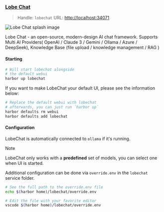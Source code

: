 ### [Lobe Chat](https://github.com/lobehub/lobe-chat)

> Handle: `lobechat`
> URL: [http://localhost:34071](http://localhost:34071)

![Lobe Chat splash image](https://raw.githubusercontent.com/lobehub/lobe-chat/main/public/og/cover.png)

Lobe Chat - an open-source, modern-design AI chat framework. Supports Multi AI Providers( OpenAI / Claude 3 / Gemini / Ollama / Azure / DeepSeek), Knowledge Base (file upload / knowledge management / RAG )

#### Starting

```bash
# Will start lobechat alongside
# the default webui
harbor up lobechat
```

If you want to make LobeChat your default UI, please see the information below:
```bash
# Replace the default webui with lobechat
# afterwards, you can just run `harbor up`
harbor defaults rm webui
harbor defaults add lobechat
```

#### Configuration

LobeChat is automatically connected to `ollama` if it's running.

> [!NOTE]
> LobeChat only works with a **predefined** set of models, you can select one when UI is started.

Additional configuration can be done via `override.env` in the `lobechat` service folder.

```bash
# See the full path to the override.env file
echo $(harbor home)/lobechat/override.env

# Edit the file with your favorite editor
vscode $(harbor home)/lobechat/override.env
```
